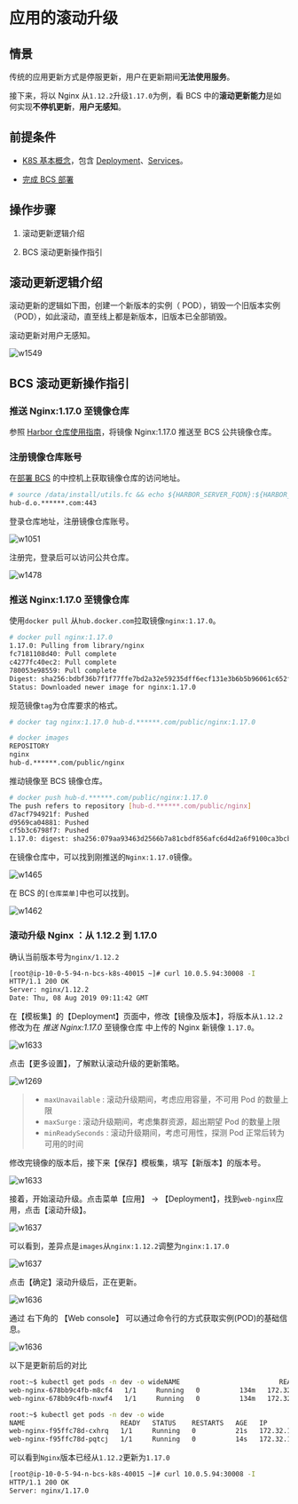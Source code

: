 # 应用的滚动升级

## 情景
传统的应用更新方式是停服更新，用户在更新期间**无法使用服务**。

接下来，将以 Nginx 从`1.12.2`升级`1.17.0`为例，看 BCS 中的**滚动更新能力**是如何实现**不停机更新**，**用户无感知**。


## 前提条件

- [K8S 基本概念](https://kubernetes.io/zh/docs/concepts/)，包含 [Deployment](https://kubernetes.io/zh/docs/concepts/workloads/controllers/deployment/)、[Services](https://kubernetes.io/docs/concepts/services-networking/service/)。

- [完成 BCS 部署](5.1/部署指南/增强包安装/机器评估/bcs_evaluate.md)

## 操作步骤

1. 滚动更新逻辑介绍

2. BCS 滚动更新操作指引


## 滚动更新逻辑介绍

滚动更新的逻辑如下图，创建一个新版本的实例（ POD），销毁一个旧版本实例（POD），如此滚动，直至线上都是新版本，旧版本已全部销毁。

滚动更新对用户无感知。

![w1549](../assets/15652581859764.jpg)


## BCS 滚动更新操作指引

### 推送 Nginx:1.17.0 至镜像仓库

参照 [Harbor 仓库使用指南](5.1/bcs/Function/HarborGuide.md)，将镜像 Nginx:1.17.0 推送至 BCS 公共镜像仓库。


### 注册镜像仓库账号

在[部署 BCS](5.1/部署指南/增强包安装/机器评估/bcs_evaluate.md) 的中控机上获取镜像仓库的访问地址。

```bash
# source /data/install/utils.fc && echo ${HARBOR_SERVER_FQDN}:${HARBOR_SERVER_HTTPS_PORT}
hub-d.o.******.com:443
```

登录仓库地址，注册镜像仓库账号。

![w1051](../assets/15652566855628.jpg)

注册完，登录后可以访问公共仓库。

![w1478](../assets/15652567813655.jpg)

### 推送 Nginx:1.17.0 至镜像仓库

使用`docker pull` 从`hub.docker.com`拉取镜像`nginx:1.17.0`。

```bash
# docker pull nginx:1.17.0
1.17.0: Pulling from library/nginx
fc7181108d40: Pull complete
c4277fc40ec2: Pull complete
780053e98559: Pull complete
Digest: sha256:bdbf36b7f1f77ffe7bd2a32e59235dff6ecf131e3b6b5b96061c652f30685f3a
Status: Downloaded newer image for nginx:1.17.0
```

规范镜像`tag`为仓库要求的格式。

```bash
# docker tag nginx:1.17.0 hub-d.******.com/public/nginx:1.17.0

# docker images
REPOSITORY                                                                TAG                  IMAGE ID            CREATED             SIZE
nginx                                                                     1.17.0               719cd2e3ed04        8 weeks ago         109MB
hub-d.******.com/public/nginx                                           1.17.0               719cd2e3ed04        8 weeks ago         109MB
```

推动镜像至 BCS 镜像仓库。

```bash
# docker push hub-d.******.com/public/nginx:1.17.0
The push refers to repository [hub-d.******.com/public/nginx]
d7acf794921f: Pushed
d9569ca04881: Pushed
cf5b3c6798f7: Pushed
1.17.0: digest: sha256:079aa93463d2566b7a81cbdf856afc6d4d2a6f9100ca3bcbecf24ade92c9a7fe size: 948
```

在镜像仓库中，可以找到刚推送的`Nginx:1.17.0`镜像。

![w1465](../assets/15652572564612.jpg)

在 BCS 的`[仓库菜单]`中也可以找到。

![w1462](../assets/15652575817580.jpg)

### 滚动升级 Nginx ：从 1.12.2 到 1.17.0

确认当前版本号为`nginx/1.12.2`

```bash
[root@ip-10-0-5-94-n-bcs-k8s-40015 ~]# curl 10.0.5.94:30008 -I
HTTP/1.1 200 OK
Server: nginx/1.12.2
Date: Thu, 08 Aug 2019 09:11:42 GMT
```

在【模板集】的【Deployment】页面中，修改【镜像及版本】，将版本从`1.12.2`修改为在 *推送 Nginx:1.17.0* 至镜像仓库 中上传的 Nginx 新镜像 `1.17.0`。

![w1633](../assets/15652627456802.jpg)

点击【更多设置】，了解默认滚动升级的更新策略。

![w1269](../assets/15659379375124.jpg)
> - `maxUnavailable` : 滚动升级期间，考虑应用容量，不可用 Pod 的数量上限
> - `maxSurge` : 滚动升级期间，考虑集群资源，超出期望 Pod 的数量上限
> - `minReadySeconds` : 滚动升级期间，考虑可用性，探测 Pod 正常后转为可用的时间

修改完镜像的版本后，接下来【保存】模板集，填写【新版本】的版本号。

![w1633](../assets/15652627905254.jpg)

接着，开始滚动升级。点击菜单【应用】 -> 【Deployment】，找到`web-nginx`应用，点击【滚动升级】。

![w1637](../assets/15652616938580.jpg)

可以看到，差异点是`images`从`nginx:1.12.2`调整为`nginx:1.17.0`

![w1637](../assets/15652628433125.jpg)

点击【确定】滚动升级后，正在更新。

![w1636](../assets/15652628788988.jpg)

通过 右下角的 【Web console】 可以通过命令行的方式获取实例(POD)的基础信息。

![w1636](../assets/15652622109567.jpg)

以下是更新前后的对比

```bash
root:~$ kubectl get pods -n dev -o wideNAME                         READY   STATUS    RESTARTS   AGE    IP            NODE                           NOMINATED NODE
web-nginx-678bb9c4fb-m8cf4   1/1     Running   0          134m   172.32.1.18   ip-10-0-5-94-n-bcs-k8s-40015   <none>
web-nginx-678bb9c4fb-nxwf4   1/1     Running   0          134m   172.32.1.17   ip-10-0-5-94-n-bcs-k8s-40015   <none>

root:~$ kubectl get pods -n dev -o wide
NAME                        READY   STATUS    RESTARTS   AGE   IP            NODE                           NOMINATED NODE
web-nginx-f95ffc78d-cxhrq   1/1     Running   0          21s   172.32.1.20   ip-10-0-5-94-n-bcs-k8s-40015   <none>
web-nginx-f95ffc78d-pqtcj   1/1     Running   0          14s   172.32.1.21   ip-10-0-5-94-n-bcs-k8s-40015   <none>
```

可以看到`Nginx`版本已经从`1.12.2`更新为`1.17.0`

```bash
[root@ip-10-0-5-94-n-bcs-k8s-40015 ~]# curl 10.0.5.94:30008 -I
HTTP/1.1 200 OK
Server: nginx/1.17.0
```
